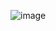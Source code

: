 ![image](https://user-images.githubusercontent.com/92833376/168939932-68a745ef-3fdd-42b9-9fec-61cddcf127b0.png)

